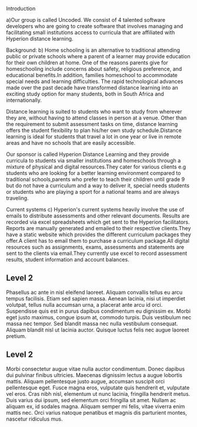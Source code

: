 Introduction

a)Our group is called Uncoded. We consist of 4 talented software developers who are going to create software that involves managing and facilitating small institutions access to curricula that are affiliated with Hyperion distance learning. 

Background:
b) Home schooling is an alternative to  traditional  attending public or private schools where a parent of a learner may provide education for their own children at  home. One of the reasons parents give for homeschooling include concerns about safety, religious preference, and educational benefits.In addition, families homeschool to accommodate special needs and learning difficulties.      The rapid technological advances made over the past decade have transformed distance learning into an exciting study option for many students, both in South Africa and internationally.

Distance learning is suited to students who want to study from wherever they are, without having to attend classes in person at a venue. Other than the requirement to submit assessment tasks on time, distance learning offers the student flexibility to plan his/her own study schedule.Distance learning is ideal for students that travel a lot in one year or live in remote areas and have no schools that are easily accessible. 

 Our sponsor is called Hyperion Distance Learning and they provide curricula to students via smaller institutions and homeschools through a mixture of  physical and digital resources.They cater for various clients e.g students who are looking for a better learning  environment compared to traditional schools,parents who prefer to teach their children until grade 9 but do not have a curriculum and a way to deliver it, special needs students  or students who are playing a sport for a national teams and are always traveling.

Current systems
c)     Hyperion's current systems heavily involve the use of emails to distribute assessments and other relevant documents. Results are  recorded via excel spreadsheets which get sent to the Hyperion facilitators.
      Reports are manually generated and emailed to their respective clients.They have a static website which  provides the different curriculum packages they offer.A client has to email them to purchase a curriculum package.All digital resources such as assignments, exams, assessments and statements are sent to the clients via email.They currently use excel to record assessment results, student information and account balances.


## Level 2
Phasellus ac ante in nisl eleifend laoreet. Aliquam convallis tellus eu arcu tempus facilisis. Etiam sed sapien massa. Aenean lacinia, nisi ut imperdiet volutpat, tellus nulla accumsan urna, a placerat ante arcu id orci. Suspendisse quis est in purus dapibus condimentum eu dignissim ex. Morbi eget justo maximus, congue ipsum at, commodo turpis. Duis vestibulum nec massa nec tempor. Sed blandit massa nec nulla vestibulum consequat. Aliquam blandit nisl ut lacinia auctor. Quisque luctus felis nec augue laoreet pretium.

## Level 2
Morbi consectetur augue vitae nulla auctor condimentum. Donec dapibus dui pulvinar finibus ultricies. Maecenas dignissim lectus a augue lobortis mattis. Aliquam pellentesque justo augue, accumsan suscipit orci pellentesque eget. Fusce magna eros, vulputate quis hendrerit et, vulputate vel eros. Cras nibh nisl, elementum ut nunc lacinia, fringilla hendrerit metus. Duis varius dui ipsum, sed elementum orci fringilla sit amet. Nullam ac aliquam ex, id sodales magna. Aliquam semper mi felis, vitae viverra enim mattis nec. Orci varius natoque penatibus et magnis dis parturient montes, nascetur ridiculus mus. 

